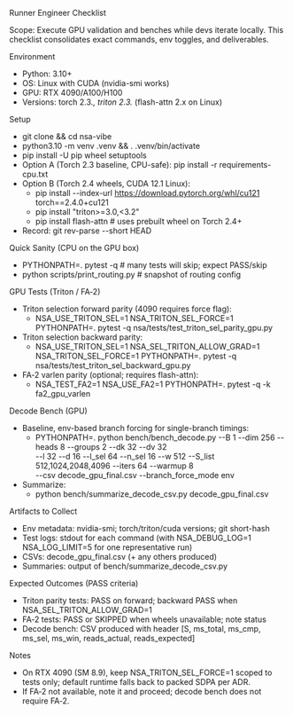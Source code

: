 Runner Engineer Checklist

Scope: Execute GPU validation and benches while devs iterate locally. This checklist consolidates exact commands, env toggles, and deliverables.

Environment
- Python: 3.10+
- OS: Linux with CUDA (nvidia-smi works)
- GPU: RTX 4090/A100/H100
- Versions: torch 2.3.*, triton 2.3.* (flash-attn 2.x on Linux)

Setup
- git clone <repo> && cd nsa-vibe
- python3.10 -m venv .venv && . .venv/bin/activate
- pip install -U pip wheel setuptools
- Option A (Torch 2.3 baseline, CPU-safe): pip install -r requirements-cpu.txt
- Option B (Torch 2.4 wheels, CUDA 12.1 Linux):
  - pip install --index-url https://download.pytorch.org/whl/cu121 torch==2.4.0+cu121
  - pip install "triton>=3.0,<3.2"
  - pip install flash-attn  # uses prebuilt wheel on Torch 2.4+
- Record: git rev-parse --short HEAD

Quick Sanity (CPU on the GPU box)
- PYTHONPATH=. pytest -q  # many tests will skip; expect PASS/skip
- python scripts/print_routing.py  # snapshot of routing config

GPU Tests (Triton / FA‑2)
- Triton selection forward parity (4090 requires force flag):
  - NSA_USE_TRITON_SEL=1 NSA_TRITON_SEL_FORCE=1 PYTHONPATH=. pytest -q nsa/tests/test_triton_sel_parity_gpu.py
- Triton selection backward parity:
  - NSA_USE_TRITON_SEL=1 NSA_SEL_TRITON_ALLOW_GRAD=1 NSA_TRITON_SEL_FORCE=1 PYTHONPATH=. pytest -q nsa/tests/test_triton_sel_backward_gpu.py
- FA‑2 varlen parity (optional; requires flash-attn):
  - NSA_TEST_FA2=1 NSA_USE_FA2=1 PYTHONPATH=. pytest -q -k fa2_gpu_varlen

Decode Bench (GPU)
- Baseline, env-based branch forcing for single-branch timings:
  - PYTHONPATH=. python bench/bench_decode.py --B 1 --dim 256 --heads 8 --groups 2 --dk 32 --dv 32 \
    --l 32 --d 16 --l_sel 64 --n_sel 16 --w 512 --S_list 512,1024,2048,4096 --iters 64 --warmup 8 \
    --csv decode_gpu_final.csv --branch_force_mode env
- Summarize:
  - python bench/summarize_decode_csv.py decode_gpu_final.csv

Artifacts to Collect
- Env metadata: nvidia-smi; torch/triton/cuda versions; git short-hash
- Test logs: stdout for each command (with NSA_DEBUG_LOG=1 NSA_LOG_LIMIT=5 for one representative run)
- CSVs: decode_gpu_final.csv (+ any others produced)
- Summaries: output of bench/summarize_decode_csv.py

Expected Outcomes (PASS criteria)
- Triton parity tests: PASS on forward; backward PASS when NSA_SEL_TRITON_ALLOW_GRAD=1
- FA‑2 tests: PASS or SKIPPED when wheels unavailable; note status
- Decode bench: CSV produced with header [S, ms_total, ms_cmp, ms_sel, ms_win, reads_actual, reads_expected]

Notes
- On RTX 4090 (SM 8.9), keep NSA_TRITON_SEL_FORCE=1 scoped to tests only; default runtime falls back to packed SDPA per ADR.
- If FA‑2 not available, note it and proceed; decode bench does not require FA‑2.
